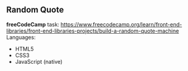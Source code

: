 ## Random Quote
**freeCodeCamp** task: https://www.freecodecamp.org/learn/front-end-libraries/front-end-libraries-projects/build-a-random-quote-machine <br />
Languages:
- HTML5
- CSS3
- JavaScript (native)
